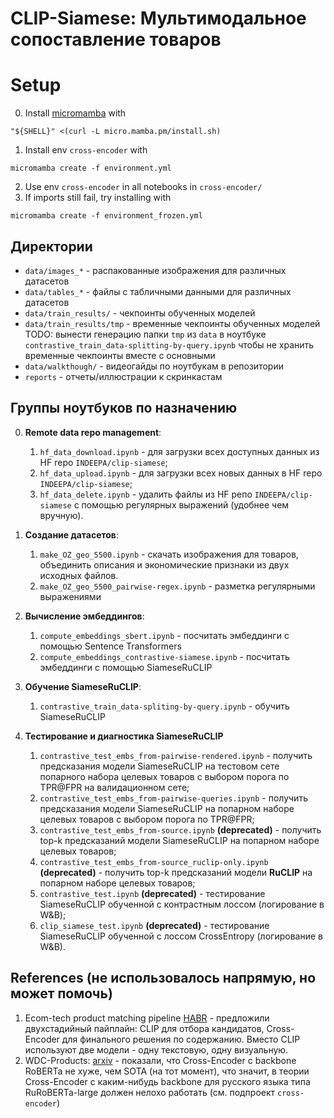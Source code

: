 # CLIP-Siamese: Мультимодальное сопоставление товаров

# Setup
0. Install [micromamba](https://mamba.readthedocs.io/en/latest/installation/micromamba-installation.html) with
```
"${SHELL}" <(curl -L micro.mamba.pm/install.sh)
```
1. Install env `cross-encoder` with
```
micromamba create -f environment.yml
```
2. Use env `cross-encoder` in all notebooks in `cross-encoder/`
3. If imports still fail, try installing with
```
micromamba create -f environment_frozen.yml
```

## Директории
- `data/images_*` - распакованные изображения для различных датасетов
- `data/tables_*` - файлы с табличными данными для различных датасетов
- `data/train_results/` - чекпоинты обученных моделей
- `data/train_results/tmp` - временные чекпоинты обученных моделей
TODO: вынести генерацию папки `tmp` из `data` в ноутбуке `contrastive_train_data-splitting-by-query.ipynb` чтобы не хранить временные чекпоинты вместе с основными
- `data/walkthough/` - видеогайды по ноутбукам в репозитории
- `reports` - отчеты/иллюстрации к скринкастам

## Группы ноутбуков по назначению

0. **Remote data repo management**:
    1) `hf_data_download.ipynb` - для загрузки всех доступных данных из HF repo `INDEEPA/clip-siamese`;
    2) `hf_data_upload.ipynb` - для загрузки всех новых данных в HF repo `INDEEPA/clip-siamese`; 
    3) `hf_data_delete.ipynb` - удалить файлы из HF репо `INDEEPA/clip-siamese` с помощью регулярных выражений (удобнее чем вручную).

1. **Создание датасетов**: 
    1) `make_OZ_geo_5500.ipynb` - скачать изображения для товаров, объединить описания и экономические признаки из двух исходных файлов.
    2) `make_OZ_geo_5500_pairwise-regex.ipynb` - разметка регулярными выражениями

2. **Вычисление эмбеддингов**:
    1) `compute_embeddings_sbert.ipynb` - посчитать эмбеддинги с помощью Sentence Transformers
    2) `compute_embeddings_contrastive-siamese.ipynb` - посчитать эмбеддинги с помощью SiameseRuCLIP

3. **Обучение SiameseRuCLIP**: 
    1) `contrastive_train_data-spliting-by-query.ipynb` - обучить SiameseRuCLIP
    
4. **Тестирование и диагностика SiameseRuCLIP**
    1) `contrastive_test_embs_from-pairwise-rendered.ipynb` - получить предсказания модели SiameseRuCLIP на тестовом сете попарного набора целевых товаров с выбором порога по TPR@FPR на валидационном сете;
    2) `contrastive_test_embs_from-pairwise-queries.ipynb` - получить предсказания модели SiameseRuCLIP на попарном наборе целевых товаров с выбором порога по TPR@FPR;
    3) `contrastive_test_embs_from-source.ipynb` **(deprecated)** - получить top-k предсказаний модели SiameseRuCLIP на попарном наборе целевых товаров;
    4) `contrastive_test_embs_from-source_ruclip-only.ipynb` **(deprecated)** - получить top-k предсказаний модели **RuCLIP** на попарном наборе целевых товаров; 
    5) `contrastive_test.ipynb` **(deprecated)** - тестирование SiameseRuCLIP обученной с контрастным лоссом (логирование в W&B);
    6) `clip_siamese_test.ipynb` **(deprecated)** - тестирование SiameseRuCLIP обученной с лоссом CrossEntropy (логирование в W&B).

## References (не использовалось напрямую, но может помочь)
1) Ecom-tech product matching pipeline [HABR](https://habr.com/ru/companies/ecom_tech/articles/852646/) - предложили двухстадийный пайплайн: CLIP для отбора кандидатов, Cross-Encoder для финального решения по содержанию. Вместо CLIP используют две модели - одну текстовую, одну визуальную.
3) WDC-Products: [arxiv](https://arxiv.org/pdf/2301.09521) - показали, что Cross-Encoder с backbone RoBERTa не хуже, чем SOTA (на тот момент), что значит, в теории Cross-Encoder с каким-нибудь backbone для русского языка типа RuRoBERTa-large должен нелохо работать (см. подпроект `cross-encoder`)